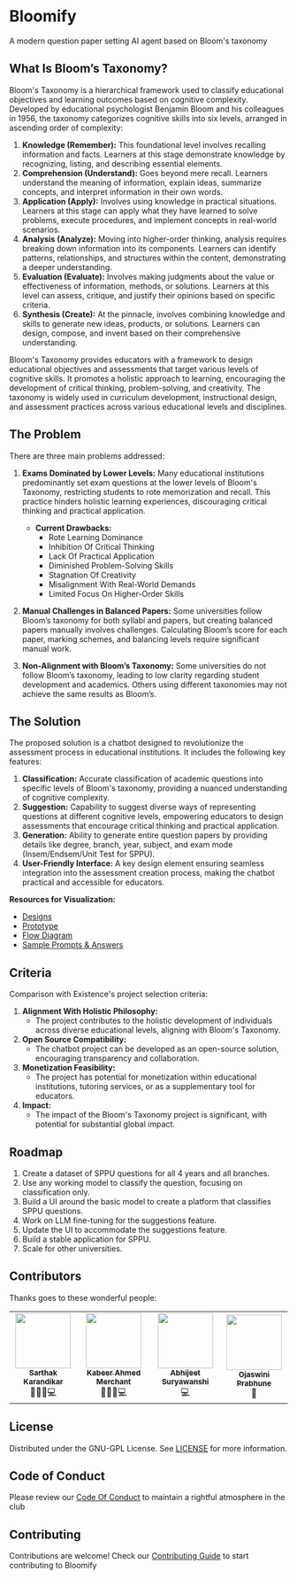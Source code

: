 # Bloomify

A modern question paper setting AI agent based on Bloom's taxonomy

## What Is Bloom’s Taxonomy?

Bloom's Taxonomy is a hierarchical framework used to classify educational objectives and learning outcomes based on cognitive complexity. Developed by educational psychologist Benjamin Bloom and his colleagues in 1956, the taxonomy categorizes cognitive skills into six levels, arranged in ascending order of complexity:

1. **Knowledge (Remember):** This foundational level involves recalling information and facts. Learners at this stage demonstrate knowledge by recognizing, listing, and describing essential elements.
2. **Comprehension (Understand):** Goes beyond mere recall. Learners understand the meaning of information, explain ideas, summarize concepts, and interpret information in their own words.
3. **Application (Apply):** Involves using knowledge in practical situations. Learners at this stage can apply what they have learned to solve problems, execute procedures, and implement concepts in real-world scenarios.
4. **Analysis (Analyze):** Moving into higher-order thinking, analysis requires breaking down information into its components. Learners can identify patterns, relationships, and structures within the content, demonstrating a deeper understanding.
5. **Evaluation (Evaluate):** Involves making judgments about the value or effectiveness of information, methods, or solutions. Learners at this level can assess, critique, and justify their opinions based on specific criteria.
6. **Synthesis (Create):** At the pinnacle, involves combining knowledge and skills to generate new ideas, products, or solutions. Learners can design, compose, and invent based on their comprehensive understanding.

Bloom's Taxonomy provides educators with a framework to design educational objectives and assessments that target various levels of cognitive skills. It promotes a holistic approach to learning, encouraging the development of critical thinking, problem-solving, and creativity. The taxonomy is widely used in curriculum development, instructional design, and assessment practices across various educational levels and disciplines.

## The Problem

There are three main problems addressed:

1. **Exams Dominated by Lower Levels:** Many educational institutions predominantly set exam questions at the lower levels of Bloom's Taxonomy, restricting students to rote memorization and recall. This practice hinders holistic learning experiences, discouraging critical thinking and practical application.

   - **Current Drawbacks:**
     - Rote Learning Dominance
     - Inhibition Of Critical Thinking
     - Lack Of Practical Application
     - Diminished Problem-Solving Skills
     - Stagnation Of Creativity
     - Misalignment With Real-World Demands
     - Limited Focus On Higher-Order Skills

2. **Manual Challenges in Balanced Papers:** Some universities follow Bloom’s taxonomy for both syllabi and papers, but creating balanced papers manually involves challenges. Calculating Bloom’s score for each paper, marking schemes, and balancing levels require significant manual work.

3. **Non-Alignment with Bloom’s Taxonomy:** Some universities do not follow Bloom’s taxonomy, leading to low clarity regarding student development and academics. Others using different taxonomies may not achieve the same results as Bloom’s.

## The Solution

The proposed solution is a chatbot designed to revolutionize the assessment process in educational institutions. It includes the following key features:

1. **Classification:** Accurate classification of academic questions into specific levels of Bloom's taxonomy, providing a nuanced understanding of cognitive complexity.
2. **Suggestion:** Capability to suggest diverse ways of representing questions at different cognitive levels, empowering educators to design assessments that encourage critical thinking and practical application.
3. **Generation:** Ability to generate entire question papers by providing details like degree, branch, year, subject, and exam mode (Insem/Endsem/Unit Test for SPPU).
4. **User-Friendly Interface:** A key design element ensuring seamless integration into the assessment creation process, making the chatbot practical and accessible for educators.

**Resources for Visualization:**

- [Designs](https://www.figma.com/file/Fdse68FQCX0phhGjqC4V1t/Bloomify?type=design&node-id=0%3A1&mode=design&t=K8RRjuxKmWcPTNi7-1)
- [Prototype](https://www.figma.com/proto/Fdse68FQCX0phhGjqC4V1t/Bloomify?page-id=0%3A1&type=design&node-id=1-63&viewport=141%2C335%2C0.13&t=USLg2zLv94kT1wtX-1&scaling=scale-down&starting-point-node-id=1%3A63&show-proto-sidebar=1&mode=design)
- [Flow Diagram](https://www.figma.com/file/MuEqYu3SXNl9gePIa9ml1T/Bloomify?type=whiteboard&node-id=0%3A1&t=AIndCYpS6GoYhD0C-1)
- [Sample Prompts & Answers](https://docs.google.com/document/d/1jAzaLs9wlfR2xooXSUO2T6gJprsC9xQTl012WNRq3cc/view?usp=sharing)

## Criteria

Comparison with Existence's project selection criteria:

1. **Alignment With Holistic Philosophy:**
   - The project contributes to the holistic development of individuals across diverse educational levels, aligning with Bloom's Taxonomy.
2. **Open Source Compatibility:**
   - The chatbot project can be developed as an open-source solution, encouraging transparency and collaboration.
3. **Monetization Feasibility:**
   - The project has potential for monetization within educational institutions, tutoring services, or as a supplementary tool for educators.
4. **Impact:**
   - The impact of the Bloom's Taxonomy project is significant, with potential for substantial global impact.

## Roadmap

1. Create a dataset of SPPU questions for all 4 years and all branches.
2. Use any working model to classify the question, focusing on classification only.
3. Build a UI around the basic model to create a platform that classifies SPPU questions.
4. Work on LLM fine-tuning for the suggestions feature.
5. Update the UI to accommodate the suggestions feature.
6. Build a stable application for SPPU.
7. Scale for other universities.

## Contributors

Thanks goes to these wonderful people:
</br>

<table>
  <tr>
     <td align="center">
         <a href="https://github.com/itsskofficial"><img src="https://avatars.githubusercontent.com/u/65887545?v=4?s=100" width="100px;" alt=""/>
            <br />
            <sub>
               <b>
                  Sarthak Karandikar
               </b>
            </sub>
         </a>
         <br />
            🧑🏻‍💼💻
      </td>
      <td align="center">
         <a href="https://github.com/Kabeer2004"><img src="https://avatars.githubusercontent.com/u/59280736?v=4?s=100" width="100px;" alt=""/>
            <br />
            <sub>
               <b>
                  Kabeer Ahmed Merchant
               </b>
            </sub>
         </a>
         <br />
            🧑🏻‍💼💻
      </td>
      <td align="center">
         <a href="https://github.com/abhijeetsuryawanshi12"><img src="https://avatars.githubusercontent.com/u/108229267?v=4?s=100" width="100px;" alt=""/>
            <br />
            <sub>
               <b>
                  Abhijeet Suryawanshi
               </b>
            </sub>
         </a>
         <br />
            💻
      </td>
      <td align="center">
         <a href="https://github.com/ojaswini1410"><img src="https://avatars.githubusercontent.com/u/113436626?v=4?s=100" width="100px;" alt=""/>
            <br />
            <sub>
               <b>
                  Ojaswini Prabhune
               </b>
            </sub>
         </a>
         <br />
            🎨
      </td>
   
  </tr>
</table>

## License

Distributed under the GNU-GPL License. See [LICENSE](LICENSE.md) for more information.

## Code of Conduct

Please review our [Code Of Conduct](CODE_OF_CONDUCT.md) to maintain a rightful atmosphere in the club

## Contributing

Contributions are welcome! Check our [Contributing Guide](CONTRIBUTING.md) to start contributing to Bloomify
